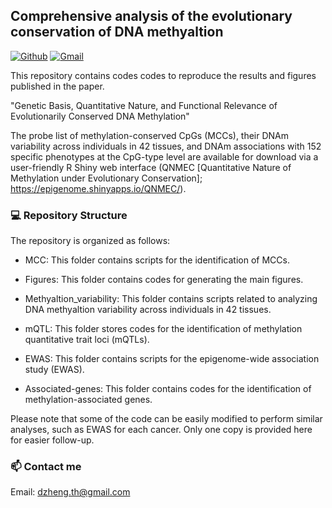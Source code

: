 ## Comprehensive analysis of the evolutionary conservation of DNA methyaltion
[![Github](https://img.shields.io/badge/-Github-000?style=flat&logo=Github&logoColor=white)](https://github.com/functionalepigenomics)
[![Gmail](https://img.shields.io/badge/-Gmail-c14438?style=flat&logo=Gmail&logoColor=white)](mailto:dzheng.th@gmail.com)

This repository contains codes codes to reproduce the results and figures published in the paper.

"Genetic Basis, Quantitative Nature, and Functional Relevance of Evolutionarily Conserved DNA Methylation"

The probe list of methylation-conserved CpGs (MCCs), their DNAm variability across individuals in 42 tissues, and DNAm associations with 152 specific phenotypes at the CpG-type level are available for download via a user-friendly R Shiny web interface (QNMEC [Quantitative Nature of Methylation under Evolutionary Conservation]; https://epigenome.shinyapps.io/QNMEC/).

### :computer: Repository Structure
The repository is organized as follows:

- MCC: This folder contains scripts for the identification of MCCs.

- Figures: This folder contains codes for generating the main figures.

- Methyaltion_variability: This folder contains scripts related to analyzing DNA methyaltion variability across individuals in 42 tissues.

- mQTL: This folder stores codes for the identification of methylation quantitative trait loci (mQTLs).

- EWAS: This folder contains scripts for the epigenome-wide association study (EWAS).

- Associated-genes: This folder contains codes for the identification of methylation-associated genes.

Please note that some of the code can be easily modified to perform similar analyses, such as EWAS for each cancer. Only one copy is provided here for easier follow-up.

### 📫 Contact me
Email: dzheng.th@gmail.com
